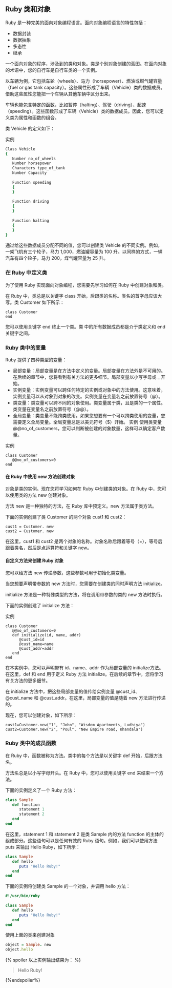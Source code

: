 
## Ruby 类和对象

Ruby 是一种完美的面向对象编程语言。面向对象编程语言的特性包括：

+ 数据封装
+ 数据抽象
+ 多态性
+ 继承

一个面向对象的程序，涉及到的类和对象。类是个别对象创建的蓝图。在面向对象的术语中，您的自行车是自行车类的一个实例。

以车辆为例，它包括车轮（wheels）、马力（horsepower）、燃油或燃气罐容量（fuel or gas tank capacity）。这些属性形成了车辆（Vehicle）类的数据成员。借助这些属性您能把一个车辆从其他车辆中区分出来。

车辆也能包含特定的函数，比如暂停（halting）、驾驶（driving）、超速（speeding）。这些函数形成了车辆（Vehicle）类的数据成员。因此，您可以定义类为属性和函数的组合。

类 Vehicle 的定义如下：

实例
```bash
Class Vehicle
{
   Number no_of_wheels
   Number horsepower
   Characters type_of_tank
   Number Capacity
 
   Function speeding
   {
   }
 
   Function driving
   {
   }
   
   Function halting
   {
   }
}
```
通过给这些数据成员分配不同的值，您可以创建类 Vehicle 的不同实例。例如，一架飞机有三个轮子，马力 1,000，燃油罐容量为 100 升。以同样的方式，一辆汽车有四个轮子，马力 200，煤气罐容量为 25 升。

### 在 Ruby 中定义类
为了使用 Ruby 实现面向对象编程，您需要先学习如何在 Ruby 中创建对象和类。

在 Ruby 中，类总是以关键字 class 开始，后跟类的名称。类名的首字母应该大写。类 Customer 如下所示：
```
class Customer
end
```
您可以使用关键字 end 终止一个类。类 中的所有数据成员都是介于类定义和 end 关键字之间。

### Ruby 类中的变量
Ruby 提供了四种类型的变量：

- 局部变量：局部变量是在方法中定义的变量。局部变量在方法外是不可用的。在后续的章节中，您将看到有关方法的更多细节。局部变量以小写字母或 _ 开始。
- 实例变量：实例变量可以跨任何特定的实例或对象中的方法使用。这意味着，实例变量可以从对象到对象的改变。实例变量在变量名之前放置符号（@）。
- 类变量：类变量可以跨不同的对象使用。类变量属于类，且是类的一个属性。类变量在变量名之前放置符号（@@）。
- 全局变量：类变量不能跨类使用。如果您想要有一个可以跨类使用的变量，您需要定义全局变量。全局变量总是以美元符号（$）开始。
实例
使用类变量 @@no_of_customers，您可以判断被创建的对象数量，这样可以确定客户数量。

实例
```
class Customer
   @@no_of_customers=0
end
```
#### 在 Ruby 中使用 new 方法创建对象
对象是类的实例。现在您将学习如何在 Ruby 中创建类的对象。在 Ruby 中，您可以使用类的方法 new 创建对象。

方法 new 是一种独特的方法，在 Ruby 库中预定义。new 方法属于类方法。

下面的实例创建了类 Customer 的两个对象 cust1 和 cust2：
```
cust1 = Customer. new
cust2 = Customer. new
```
在这里，cust1 和 cust2 是两个对象的名称。对象名称后跟着等号（=），等号后跟着类名，然后是点运算符和关键字 new。

#### 自定义方法来创建 Ruby 对象
您可以给方法 new 传递参数，这些参数可用于初始化类变量。

当您想要声明带参数的 new 方法时，您需要在创建类的同时声明方法 initialize。

initialize 方法是一种特殊类型的方法，将在调用带参数的类的 new 方法时执行。

下面的实例创建了 initialize 方法：

实例
```
class Customer
   @@no_of_customers=0
   def initialize(id, name, addr)
      @cust_id=id
      @cust_name=name
      @cust_addr=addr
   end
end
```
在本实例中，您可以声明带有 id、name、addr 作为局部变量的 initialize方法。在这里，def 和 end 用于定义 Ruby 方法 initialize。在后续的章节中，您将学习有关方法的更多细节。

在 initialize 方法中，把这些局部变量的值传给实例变量 @cust_id、@cust_name 和 @cust_addr。在这里，局部变量的值是随着 new 方法进行传递的。

现在，您可以创建对象，如下所示：
```
cust1=Customer.new("1", "John", "Wisdom Apartments, Ludhiya")
cust2=Customer.new("2", "Poul", "New Empire road, Khandala")
```
### Ruby 类中的成员函数
在 Ruby 中，函数被称为方法。类中的每个方法是以关键字 def 开始，后跟方法名。

方法名总是以小写字母开头。在 Ruby 中，您可以使用关键字 end 来结束一个方法。

下面的实例定义了一个 Ruby 方法：
```ruby
class Sample
   def function
      statement 1
      statement 2
   end
end
```
在这里，statement 1 和 statement 2 是类 Sample 内的方法 function 的主体的组成部分。这些语句可以是任何有效的 Ruby 语句。例如，我们可以使用方法 puts 来输出 Hello Ruby，如下所示：
```ruby
class Sample
   def hello
      puts "Hello Ruby!"
   end
end
```
下面的实例将创建类 Sample 的一个对象，并调用 hello 方法：
```ruby
#!/usr/bin/ruby
 
class Sample
   def hello
      puts "Hello Ruby!"
   end
end
 ```
使用上面的类来创建对象
```ruby
object = Sample. new
object.hello
```
{% spoiler 以上实例输出结果为： %}
> Hello Ruby!

{%endspoiler%}

